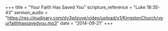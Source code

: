 +++
title = "Your Faith Has Saved You"
scripture_reference = "Luke 18:35-43"
sermon_audio = "https://res.cloudinary.com/dy3wlzuye/video/upload/v1/KingstonChurch/yourfaithhassavedyou.mp3"
date = "2014-09-21"
+++
